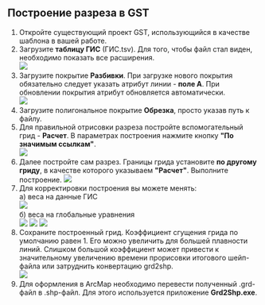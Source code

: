 ## Построение разреза в GST

1. Откройте существующий проект GST, использующийся в качестве шаблона в вашей работе.
2. Загрузите **таблицу ГИС** (ГИС.tsv). Для того, чтобы файл стал виден, необходимо показать все расширения.  
![](Rack.GeoSections.Help.4.1.png)
3. Загрузите покрытие **Разбивки**. При загрузке нового покрытия обязательно следует указать атрибут линии - **поле А**. При обновлении покрытия атрибут обновляется автоматически.  
![](Rack.GeoSections.Help.4.2.png)
4. Загрузите полигональное покрытие **Обрезка**, просто указав путь к файлу.  
5. Для правильной отрисовки разреза постройте вспомогательный грид - **Расчет**. В параметрах построения нажмите кнопку **"По значимым ссылкам"**.  
![](Rack.GeoSections.Help.4.3.png)
6. Далее постройте сам разрез. Границы грида установите **по другому гриду**, в качестве которого указываем **"Расчет"**. Выполните построение.
![](Rack.GeoSections.Help.4.4.png)
7. Для корректировки построения вы можете менять:  
а) веса на данные ГИС  
![](Rack.GeoSections.Help.4.5.png)  
б) веса на глобальные уравнения  
![](Rack.GeoSections.Help.4.6.png)
![](Rack.GeoSections.Help.4.7.png)
![](Rack.GeoSections.Help.4.8.png)  
8. Сохраните построенный грид. Коэффициент сгущения грида по умолчанию равен 1. Его можно увеличить для большей плавности линий. Слишком большой коэффициент может привести к значительному увеличению времени прорисовки итогового шейп-файла или затруднить конвертацию grd2shp.  
![](Rack.GeoSections.Help.4.9.png)  
9. Для оформления в ArcMap необходимо перевести полученный .grd-файл в .shp-файл. Для этого используется приложение **Grd2Shp.exe**.
